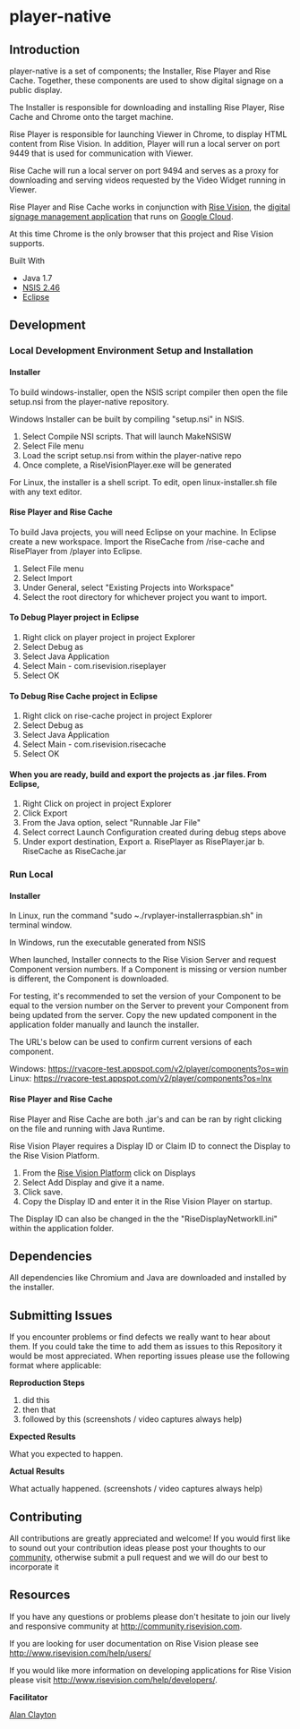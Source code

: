 # player-native

## Introduction

player-native is a set of components; the Installer, Rise Player and Rise Cache. Together, these components are used to show digital signage on a public display.

The Installer is responsible for downloading and installing Rise Player, Rise Cache and Chrome onto the target machine.

Rise Player is responsible for launching Viewer in Chrome, to display HTML content from Rise Vision. In addition, Player will run a local server on port 9449 that is used for communication with Viewer.

Rise Cache will run a local server on port 9494 and serves as a proxy for downloading and serving videos requested by the Video Widget running in Viewer.

Rise Player and Rise Cache works in conjunction with [Rise Vision](http://www.risevision.com), the [digital signage management application](http://rva.risevision.com/) that runs on [Google Cloud](https://cloud.google.com).


At this time Chrome is the only browser that this project and Rise Vision supports.

Built With

 - Java 1.7
 - [NSIS 2.46](http://nsis.sourceforge.net/Download.)
 - [Eclipse](http://www.eclipse.org/downloads/)
 
## Development

### Local Development Environment Setup and Installation

#### Installer

To build windows-installer, open the NSIS script compiler then open the file setup.nsi from the player-native repository.

Windows Installer can be built by compiling "setup.nsi" in NSIS.

1. Select Compile NSI scripts. That will launch MakeNSISW
2. Select File menu
3. Load the script setup.nsi from within the player-native repo
4. Once complete, a RiseVisionPlayer.exe will be generated

For Linux, the installer is a shell script. To edit, open linux-installer.sh file with any text editor.

#### Rise Player and Rise Cache

To build Java projects, you will need Eclipse on your machine. In Eclipse create a new workspace. Import the RiseCache from /rise-cache and RisePlayer from /player into Eclipse.

1. Select File menu
2. Select Import
3. Under General, select "Existing Projects into Workspace"
4. Select the root directory for whichever project you want to import. 

#### To Debug Player project in Eclipse

1. Right click on player project in project Explorer
2. Select Debug as
3. Select Java Application
4. Select Main - com.risevision.riseplayer
5. Select OK

#### To Debug Rise Cache project in Eclipse

1. Right click on rise-cache project in project Explorer
2. Select Debug as
3. Select Java Application
4. Select Main - com.risevision.risecache
5. Select OK

#### When you are ready, build and export the projects as .jar files. From Eclipse,

1. Right Click on project in project Explorer
2. Click Export
3. From the Java option, select "Runnable Jar File"
4. Select correct Launch Configuration created during debug steps above
5. Under export destination, Export
 a. RisePlayer as RisePlayer.jar
 b. RiseCache as RiseCache.jar

### Run Local

#### Installer

In Linux, run the command "sudo ~./rvplayer-installerraspbian.sh" in terminal window.

In Windows, run the executable generated from NSIS

When launched, Installer connects to the Rise Vision Server and request Component version numbers. If a Component is missing or version number is different, the Component is downloaded.

For testing, it's recommended to set the version of your Component to be equal to the version number on the Server to prevent your Component from being updated from the server. Copy the new updated component in the application folder manually and launch the installer.

The URL's below can be used to confirm current versions of each component.

Windows: https://rvacore-test.appspot.com/v2/player/components?os=win
Linux: https://rvacore-test.appspot.com/v2/player/components?os=lnx

#### Rise Player and Rise Cache

Rise Player and Rise Cache are both .jar's and can be ran by right clicking on the file and running with Java Runtime.

Rise Vision Player requires a Display ID or Claim ID to connect the Display to the Rise Vision Platform.

1. From the [Rise Vision Platform](http://rva.risevision.com/) click on Displays
2. Select Add Display and give it a name.
3. Click save.
4. Copy the Display ID and enter it in the Rise Vision Player on startup.

The Display ID can also be changed in the the "RiseDisplayNetworkII.ini" within the application folder.

## Dependencies

All dependencies like Chromium and Java are downloaded and installed by the installer.

## Submitting Issues 
If you encounter problems or find defects we really want to hear about them. If you could take the time to add them as issues to this Repository it would be most appreciated. When reporting issues please use the following format where applicable:

**Reproduction Steps**

1. did this
2. then that
3. followed by this (screenshots / video captures always help)

**Expected Results**

What you expected to happen.

**Actual Results**

What actually happened. (screenshots / video captures always help)

## Contributing
All contributions are greatly appreciated and welcome! If you would first like to sound out your contribution ideas please post your thoughts to our [community](http://community.risevision.com), otherwise submit a pull request and we will do our best to incorporate it


## Resources
If you have any questions or problems please don't hesitate to join our lively and responsive community at http://community.risevision.com.

If you are looking for user documentation on Rise Vision please see http://www.risevision.com/help/users/

If you would like more information on developing applications for Rise Vision please visit http://www.risevision.com/help/developers/. 

**Facilitator**

[Alan Clayton](https://github.com/alanclayton "Alan Clayton")
